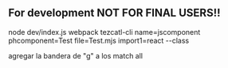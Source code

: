 ## For development NOT FOR FINAL USERS!! ##

node dev/index.js
webpack
tezcatl-cli name=jscomponent phcomponent=Test file=Test.mjs import1=react --class


agregar la bandera de "g" a los match all